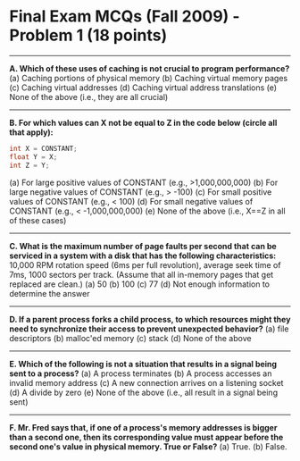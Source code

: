 # Final Exam MCQs (Fall 2009) - Problem 1 (18 points)

---

**A. Which of these uses of caching is not crucial to program performance?**
   (a) Caching portions of physical memory
   (b) Caching virtual memory pages
   (c) Caching virtual addresses
   (d) Caching virtual address translations
   (e) None of the above (i.e., they are all crucial)

---

**B. For which values can X not be equal to Z in the code below (circle all that apply):**
   ```c
   int X = CONSTANT;
   float Y = X;
   int Z = Y;
   ```
   (a) For large positive values of CONSTANT (e.g., >1,000,000,000)
   (b) For large negative values of CONSTANT (e.g., > -100)
   (c) For small positive values of CONSTANT (e.g., < 100)
   (d) For small negative values of CONSTANT (e.g., < -1,000,000,000)
   (e) None of the above (i.e., X==Z in all of these cases)

---

**C. What is the maximum number of page faults per second that can be serviced in a system with a disk that has the following characteristics:**
   10,000 RPM rotation speed (6ms per full revolution), average seek time of 7ms, 1000 sectors per track.
   (Assume that all in-memory pages that get replaced are clean.)
   (a) 50
   (b) 100
   (c) 77
   (d) Not enough information to determine the answer

---

**D. If a parent process forks a child process, to which resources might they need to synchronize their access to prevent unexpected behavior?**
   (a) file descriptors
   (b) malloc'ed memory
   (c) stack
   (d) None of the above

---

**E. Which of the following is not a situation that results in a signal being sent to a process?**
   (a) A process terminates
   (b) A process accesses an invalid memory address
   (c) A new connection arrives on a listening socket
   (d) A divide by zero
   (e) None of the above (i.e., all result in a signal being sent)

---

**F. Mr. Fred says that, if one of a process's memory addresses is bigger than a second one, then its corresponding value must appear before the second one's value in physical memory. True or False?**
   (a) True.
   (b) False.